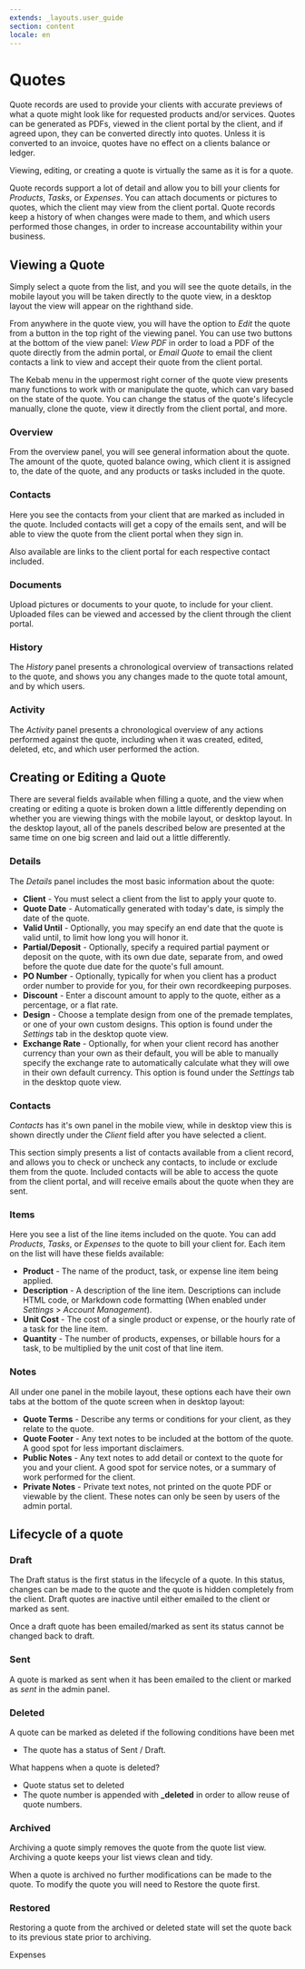 ```yaml
---
extends: _layouts.user_guide
section: content
locale: en
---
```


# Quotes

Quote records are used to provide your clients with accurate previews of what a quote might look like for requested products and/or services. Quotes can be generated as PDFs, viewed in the client portal by the client, and if agreed upon, they can be converted directly into quotes. Unless it is converted to an invoice, quotes have no effect on a clients balance or ledger.

Viewing, editing, or creating a quote is virtually the same as it is for a quote.

Quote records support a lot of detail and allow you to bill your clients for _Products_, _Tasks_, or _Expenses_. You can attach documents or pictures to quotes, which the client may view from the client portal. Quote records keep a history of when changes were made to them, and which users performed those changes, in order to increase accountability within your business.

## Viewing a Quote

Simply select a quote from the list, and you will see the quote details, in the mobile layout you will be taken directly to the quote view, in a desktop layout the view will appear on the righthand side.

From anywhere in the quote view, you will have the option to _Edit_ the quote from a button in the top right of the viewing panel. You can use two buttons at the bottom of the view panel: _View PDF_ in order to load a PDF of the quote directly from the admin portal, or _Email Quote_ to email the client contacts a link to view and accept their quote from the client portal.

The Kebab menu in the uppermost right corner of the quote view presents many functions to work with or manipulate the quote, which can vary based on the state of the quote. You can change the status of the quote's lifecycle manually, clone the quote, view it directly from the client portal, and more.

### Overview

From the overview panel, you will see general information about the quote. The amount of the quote, quoted balance owing, which client it is assigned to, the date of the quote, and any products or tasks included in the quote.

### Contacts

Here you see the contacts from your client that are marked as included in the quote. Included contacts will get a copy of the emails sent, and will be able to view the quote from the client portal when they sign in.

Also available are links to the client portal for each respective contact included.

### Documents

Upload pictures or documents to your quote, to include for your client. Uploaded files can be viewed and accessed by the client through the client portal.

### History

The _History_ panel presents a chronological overview of transactions related to the quote, and shows you any changes made to the quote total amount, and by which users.

### Activity

The _Activity_ panel presents a chronological overview of any actions performed against the quote, including when it was created, edited, deleted, etc, and which user performed the action.

## Creating or Editing a Quote

There are several fields available when filling a quote, and the view when creating or editing a quote is broken down a little differently depending on whether you are viewing things with the mobile layout, or desktop layout. In the desktop layout, all of the panels described below are presented at the same time on one big screen and laid out a little differently.

### Details

The _Details_ panel includes the most basic information about the quote:

- **Client** - You must select a client from the list to apply your quote to.
- **Quote Date** - Automatically generated with today's date, is simply the date of the quote.
- **Valid Until** - Optionally, you may specify an end date that the quote is valid until, to limit how long you will honor it.
- **Partial/Deposit** - Optionally, specify a required partial payment or deposit on the quote, with its own due date, separate from, and owed before the quote due date for the quote's full amount.
- **PO Number** - Optionally, typically for when you client has a product order number to provide for you, for their own recordkeeping purposes.
- **Discount** - Enter a discount amount to apply to the quote, either as a percentage, or a flat rate.
- **Design** - Choose a template design from one of the premade templates, or one of your own custom designs. This option is found under the _Settings_ tab in the desktop quote view.
- **Exchange Rate** - Optionally, for when your client record has another currency than your own as their default, you will be able to manually specify the exchange rate to automatically calculate what they will owe in their own default currency. This option is found under the _Settings_ tab in the desktop quote view.

### Contacts

_Contacts_ has it's own panel in the mobile view, while in desktop view this is shown directly under the _Client_ field after you have selected a client.

This section simply presents a list of contacts available from a client record, and allows you to check or uncheck any contacts, to include or exclude them from the quote. Included contacts will be able to access the quote from the client portal, and will receive emails about the quote when they are sent.

### Items

Here you see a list of the line items included on the quote. You can add _Products_, _Tasks_, or _Expenses_ to the quote to bill your client for. Each item on the list will have these fields available:

- **Product** - The name of the product, task, or expense line item being applied.
- **Description** - A description of the line item. Descriptions can include HTML code, or Markdown code formatting (When enabled under _Settings_ > _Account Management_).
- **Unit Cost** - The cost of a single product or expense, or the hourly rate of a task for the line item.
- **Quantity** - The number of products, expenses, or billable hours for a task, to be multiplied by the unit cost of that line item.

### Notes

All under one panel in the mobile layout, these options each have their own tabs at the bottom of the quote screen when in desktop layout:

- **Quote Terms** - Describe any terms or conditions for your client, as they relate to the quote.
- **Quote Footer** - Any text notes to be included at the bottom of the quote. A good spot for less important disclaimers.
- **Public Notes** - Any text notes to add detail or context to the quote for you and your client. A good spot for service notes, or a summary of work performed for the client.
- **Private Notes** - Private text notes, not printed on the quote PDF or viewable by the client. These notes can only be seen by users of the admin portal.

## Lifecycle of a quote

### Draft

The Draft status is the first status in the lifecycle of a quote. In this status, changes can be made to the quote and the quote is hidden completely from the client. Draft quotes are inactive until either emailed to the client or marked as sent.

<x-warning>
Once a draft quote has been emailed/marked as sent its status cannot be changed back to draft.
</x-warning>

### Sent

A quote is marked as sent when it has been emailed to the client or marked as _sent_ in the admin panel.

### Deleted

A quote can be marked as deleted if the following conditions have been met

- The quote has a status of Sent / Draft.

What happens when a quote is deleted?

- Quote status set to deleted
- The quote number is appended with **\_deleted** in order to allow reuse of quote numbers.

### Archived

Archiving a quote simply removes the quote from the quote list view. Archiving a quote keeps your list views clean and tidy.

<x-warning>
When a quote is archived no further modifications can be made to the quote. To modify the quote you will need to Restore the quote first.
</x-warning>

### Restored

Restoring a quote from the archived or deleted state will set the quote back to its previous state prior to archiving.

<x-next url=/en/expenses>Expenses</x-next>

